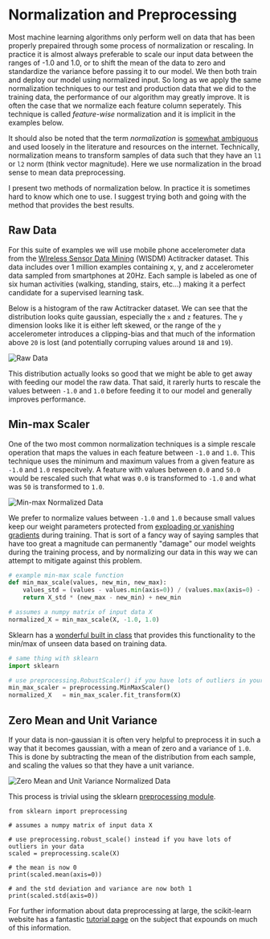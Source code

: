 # Normalization and Preprocessing

Most machine learning algorithms only perform well on data that has been properly prepaired through some process of normalization or rescaling. In practice it is almost always preferable to scale our input data between the ranges of -1.0 and 1.0, or to shift the mean of the data to zero and standardize the variance before passing it to our model. We then both train and deploy our model using normalized input. So long as we apply the same normalization techniques to our test and production data that we did to the training data, the performance of our algorithm may greatly improve. It is often the case that we normalize each feature column seperately. This technique is called *feature-wise* normalization and it is implicit in the examples below. 

It should also be noted that the term *normalization* is [somewhat ambiguous](https://en.wikipedia.org/wiki/Normalization_(statistics)) and used loosely in the literature and resources on the internet. Technically, normalization means to transform samples of data such that they have an `l1` or `l2` norm (think vector magnitude). Here we use normalization in the broad sense to mean data preprocessing. 

I present two methods of normalization below. In practice it is sometimes hard to know which one to use. I suggest trying both and going with the method that provides the best results.

## Raw Data

For this suite of examples we will use mobile phone accelerometer data from the [WIreless Sensor Data Mining](http://www.cis.fordham.edu/wisdm/dataset.php) (WISDM) Actitracker dataset. This data includes over 1 million examples containing x, y, and z accelerometer data sampled from smartphones at 20Hz. Each sample is labeled as one of six human activities (walking, standing, stairs, etc...) making it a perfect candidate for a supervised learning task.

Below is a histogram of the raw Actitracker dataset. We can see that the distribution looks quite gaussian, especially the `x` and `z` features. The `y` dimension looks like it is either left skewed, or the range of the `y` accelerometer introduces a clipping-bias and that much of the information above `20` is lost (and potentially corruping values around `18` and `19`).

![Raw Data](images/normalization-raw.png)

This distribution actually looks so good that we might be able to get away with feeding our model the raw data. That said, it rarerly hurts to rescale the values between `-1.0` and `1.0` before feeding it to our model and generally improves performance.

## Min-max Scaler

One of the two most common normalization techniques is a simple rescale operation that maps the values in each feature between `-1.0` and `1.0`. This technique uses the minimum and maximum values from a given feature as `-1.0` and `1.0` respecitvely. A feature with values between `0.0` and `50.0` would be rescaled such that what was `0.0` is transformed to `-1.0` and what was `50` is transformed to `1.0`.

![Min-max Normalized Data](images/normalization-min-max.png)

We prefer to normalize values between `-1.0` and `1.0` because small values keep our weight parameters protected from [exploading or vanishing gradients](https://en.wikipedia.org/wiki/Vanishing_gradient_problem) during training. That is sort of a fancy way of saying samples that have too great a magnitude can permanently "damage" our model weights during the training process, and by normalizing our data in this way we can attempt to mitigate against this problem.

```python
# example min-max scale function
def min_max_scale(values, new_min, new_max):
	values_std = (values - values.min(axis=0)) / (values.max(axis=0) - values.min(axis=0))
	return X_std * (new_max - new_min) + new_min

# assumes a numpy matrix of input data X
normalized_X = min_max_scale(X, -1.0, 1.0)
```

Sklearn has a [wonderful built in class](http://scikit-learn.org/stable/modules/preprocessing.html#scaling-features-to-a-range) that provides this functionality to the min/max of unseen data based on training data.

```python
# same thing with sklearn
import sklearn

# use preprocessing.RobustScaler() if you have lots of outliers in your data
min_max_scaler = preprocessing.MinMaxScaler()
normalized_X   = min_max_scaler.fit_transform(X)
```

## Zero Mean and Unit Variance

If your data is non-gaussian it is often very helpful to preprocess it in such a way that it becomes gaussian, with a mean of zero and a variance of `1.0`. This is done by subtracting the mean of the distribution from each sample, and scaling the values so that they have a unit variance.

![Zero Mean and Unit Variance Normalized Data](images/normalization-zero-mean-unit-variance.png)

This process is trivial using the sklearn [preprocessing module](http://scikit-learn.org/stable/modules/classes.html#module-sklearn.preprocessing).

```
from sklearn import preprocessing

# assumes a numpy matrix of input data X

# use preprocessing.robust_scale() instead if you have lots of outliers in your data
scaled = preprocessing.scale(X)

# the mean is now 0
print(scaled.mean(axis=0))

# and the std deviation and variance are now both 1
print(scaled.std(axis=0))
```

For further information about data preprocessing at large, the scikit-learn website has a fantastic [tutorial page](http://scikit-learn.org/stable/modules/preprocessing.html) on the subject that expounds on much of this information.